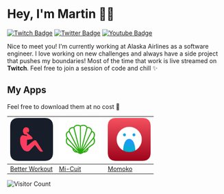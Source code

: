 # Hey, I'm Martin 👋🏻

[![Twitch Badge](https://img.shields.io/badge/-@martinlasek-9146FF?style=flat-square&labelColor=9146FF&logo=twitch&logoColor=white&link=https://twitch.tv/martinlasek)](https://twitch.tv/martinlasek) [![Twitter Badge](https://img.shields.io/badge/-@martinlasek-1ca0f1?style=flat-square&labelColor=1ca0f1&logo=twitter&logoColor=white&link=https://twitter.com/martinlasek)](https://twitter.com/martinlasek) [![Youtube Badge](https://img.shields.io/badge/-@martinlasek-FF0000?style=flat-square&labelColor=FF0000&logo=youtube&logoColor=white&link=https://youtube.com/martinlasek)](https://youtube.com/martinlasek)

Nice to meet you! I'm currently working at Alaska Airlines as a software engineer.
I love working on new challenges and always have a side project that pushes my boundaries!
Most of the time that work is live streamed on **Twitch**. Feel free to join a session of code and chill ✨

## My Apps
Feel free to download them at no cost 🚀

| <img src="/images/betterworkout.png" width="100"/> | <img src="/images/mi-cuit.png" width="100"/> | <img src="/images/momoko.png" width="100"/> |
| - | - | - |
| [Better Workout](https://apps.apple.com/us/app/better-workout/id1523173452) | [Mi-Cuit](https://apps.apple.com/us/app/mi-cuit/id1510431386) | [Momoko](https://apps.apple.com/us/app/momoko-io/id1371665660) |

![Visitor Count](https://visitor-badge.glitch.me/badge?page_id=martinlasek)
<!--
**martinlasek/martinlasek** is a ✨ _special_ ✨ repository because its `README.md` (this file) appears on your GitHub profile.

Here are some ideas to get you started:

- 🔭 I’m currently working on ...
- 🌱 I’m currently learning ...
- 👯 I’m looking to collaborate on ...
- 🤔 I’m looking for help with ...
- 💬 Ask me about ...
- 📫 How to reach me: ...
- 😄 Pronouns: ...
- ⚡ Fun fact: ...
-->
